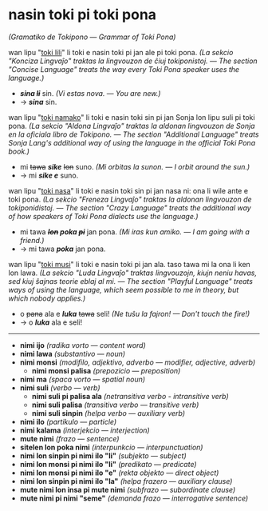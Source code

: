 # nasin toki pi toki pona
*(Gramatiko de Tokipono — Grammar of Toki Pona)*

wan lipu "[toki lili](toki-suli.md#toki-lili)" li toki e nasin toki pi jan ale pi toki pona.
*(La sekcio "Konciza Lingvaĵo" traktas la lingvouzon de ĉiuj tokiponistoj. — The section "Concise Language" treats the way every Toki Pona speaker uses the language.)*

* ***sina ~~li~~*** sin. *(Vi estas nova. — You are new.)*
 * → ***sina*** sin.

wan lipu "[toki namako](toki-suli.md#toki-namako)" li toki e nasin toki sin pi jan Sonja lon lipu suli pi toki pona.
*(La sekcio "Aldona Lingvaĵo" traktas la aldonan lingvouzon de Sonja en la oficiala libro de Tokipono. — The section "Additional Language" treats Sonja Lang's additional way of using the language in the official Toki Pona book.)*

* mi ~~tawa~~ ***sike*** ~~lon~~ suno. *(Mi orbitas la sunon. — I orbit around the sun.)*
 * → mi ***sike e*** suno.

wan lipu "[toki nasa](toki-kulupu.md#toki-nasa)" li toki e nasin toki sin pi jan nasa ni: ona li wile ante e toki pona.
*(La sekcio "Freneza Lingvaĵo" traktas la aldonan lingvouzon de tokiponidistoj. — The section "Crazy Language" treats the additional way of how speakers of Toki Pona dialects use the language.)*

* mi tawa ***~~lon~~ poka ~~pi~~*** jan pona. *(Mi iras kun amiko. — I am going with a friend.)*
 * → mi tawa ***poka*** jan pona.

wan lipu "[toki musi](toki-kulupu.md#toki-musi)" li toki e nasin toki pi jan ala. taso tawa mi la ona li ken lon lawa.
*(La sekcio "Luda Lingvaĵo" traktas lingvouzojn, kiujn neniu havas, sed kiuj ŝajnas teorie eblaj al mi. — The section "Playful Language" treats ways of using the language, which seem possible to me in theory, but which nobody applies.)*

* o ~~pana~~ ala e ***luka*** ~~tawa~~ seli! *(Ne tuŝu la fajron! — Don't touch the fire!)*
 * → o ***luka*** ala e seli!
 
---

* **nimi ijo** *(radika vorto — content word)*
 * **nimi lawa** *(substantivo — noun)*
 * **nimi monsi** *(modifilo, adjektivo, adverbo — modifier, adjective, adverb)*
    * **nimi monsi palisa** *(prepozicio — preposition)*
 * **nimi ma** *(spaca vorto — spatial noun)*
 * **nimi suli** *(verbo — verb)*
    * **nimi suli pi palisa ala** *(netransitiva verbo - intransitive verb)*
    * **nimi suli palisa** *(transitiva verbo — transitive verb)*
    * **nimi suli sinpin** *(helpa verbo — auxiliary verb)*
* **nimi ilo** *(partikulo — particle)*
 * **nimi kalama** *(interjekcio — interjection)*
* **mute nimi** *(frazo — sentence)*
 * **sitelen lon poka nimi** *(interpunkcio — interpunctuation)*
 * **nimi lon sinpin pi nimi ilo "li"** *(subjekto — subject)*
 * **nimi lon monsi pi nimi ilo "li"** *(predikato — predicate)*
 * **nimi lon monsi pi nimi ilo "e"** *(rekta objekto — direct object)*
 * **nimi lon sinpin pi nimi ilo "la"** *(helpa frazero — auxiliary clause)*
 * **mute nimi lon insa pi mute nimi** *(subfrazo — subordinate clause)*
 * **mute nimi pi nimi "seme"** *(demanda frazo — interrogative sentence)*
